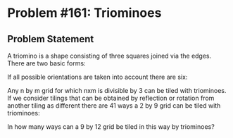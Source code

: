 # Problem #161: Triominoes 

## Problem Statement 

A triomino is a shape consisting of three squares joined via the edges.
There are two basic forms:

If all possible orientations are taken into account there are six:

Any n by m grid for which nxm is divisible by 3 can be tiled with triominoes.
If we consider tilings that can be obtained by reflection or rotation from another tiling as different there are 41 ways a 2 by 9 grid can be  tiled with triominoes:

In how many ways can a 9 by 12 grid be tiled in this way by triominoes?
